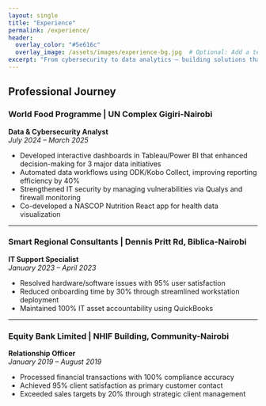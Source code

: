 ```yaml
---
layout: single
title: "Experience"
permalink: /experience/
header:
  overlay_color: "#5e616c"
  overlay_image: /assets/images/experience-bg.jpg  # Optional: Add a tech-themed background
excerpt: "From cybersecurity to data analytics – building solutions that drive impact."
---
```


## Professional Journey

### **World Food Programme | UN Complex Gigiri-Nairobi**  
**Data & Cybersecurity Analyst**  
*July 2024 – March 2025*  
- Developed interactive dashboards in Tableau/Power BI that enhanced decision-making for 3 major data initiatives  
- Automated data workflows using ODK/Kobo Collect, improving reporting efficiency by 40%  
- Strengthened IT security by managing vulnerabilities via Qualys and firewall monitoring  
- Co-developed a NASCOP Nutrition React app for health data visualization  

---

### **Smart Regional Consultants | Dennis Pritt Rd, Biblica-Nairobi**  
**IT Support Specialist**  
*January 2023 – April 2023*  
- Resolved hardware/software issues with 95% user satisfaction  
- Reduced onboarding time by 30% through streamlined workstation deployment  
- Maintained 100% IT asset accountability using QuickBooks  

---

### **Equity Bank Limited | NHIF Building, Community-Nairobi**  
**Relationship Officer**  
*January 2019 – August 2019*  
- Processed financial transactions with 100% compliance accuracy  
- Achieved 95% client satisfaction as primary customer contact  
- Exceeded sales targets by 20% through strategic client management  
